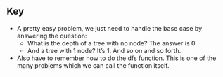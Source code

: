 ## Key

- A pretty easy problem, we just need to handle the base case by answering the question:
    - What is the depth of a tree with no node? The answer is 0
    - And a tree with 1 node? It’s 1. And so on and so forth.
- Also have to remember how to do the dfs function. This is one of the many problems which we can call the function itself.